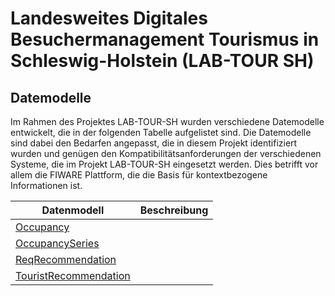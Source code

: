 # Landesweites Digitales Besuchermanagement Tourismus in Schleswig-Holstein (LAB-TOUR SH)

## Datemodelle

Im Rahmen des Projektes LAB-TOUR-SH wurden verschiedene Datemodelle entwickelt, die in der folgenden Tabelle aufgelistet sind. Die Datemodelle sind dabei den Bedarfen angepasst, die in diesem Projekt identifiziert wurden und genügen den Kompatibilitätsanforderungen der verschiedenen Systeme, die im Projekt LAB-TOUR-SH eingesetzt werden. Dies betrifft vor allem die FIWARE Plattform, die die Basis für kontextbezogene Informationen ist.

|Datenmodell|Beschreibung|
|---|---|
|[Occupancy](https://github.com/cam-fg/lab-tour-sh-doc/tree/main/Occupancy)||
|[OccupancySeries](https://github.com/cam-fg/lab-tour-sh-doc/tree/main/OccupancySeries)||
|[ReqRecommendation](https://github.com/cam-fg/lab-tour-sh-doc/tree/main/ReqRecommendation)||
|[TouristRecommendation](https://github.com/cam-fg/lab-tour-sh-doc/tree/main/TouristRecommendation)||